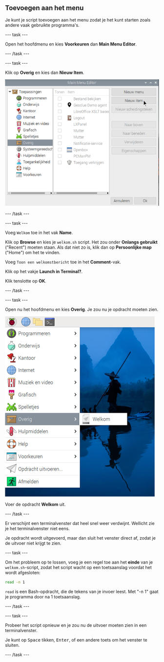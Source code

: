 ## Toevoegen aan het menu

Je kunt je script toevoegen aan het menu zodat je het kunt starten zoals andere vaak gebruikte programma's.

\--- task ---

Open het hoofdmenu en kies **Voorkeuren** dan **Main Menu Editor**.

\--- /task ---

\--- task ---

Klik op **Overig** en kies dan **Nieuw Item**.

![Main Menu Editor](images/command-menu-editor.png)

\--- /task ---

\--- task ---

Voeg `Welkom` toe in het vak **Name**.

Klik op **Browse** en kies je `welkom.sh` script. Het zou onder **Onlangs gebruikt** ("Recent") moeten staan. Als dat niet zo is, klik dan op **Persoonlijke map** ("Home") om het te vinden.

Voeg `Toon een welkomstbericht` toe in het **Comment**-vak.

Klik op het vakje **Launch in Terminal?**.

Klik tenslotte op **OK**.

\--- /task ---

\--- task ---

Open nu het hoofdmenu en kies **Overig**. Je zou nu je opdracht moeten zien.

![Main Menu Editor](images/command-welcome-menu.png)

Voer de opdracht **Welkom** uit.

\--- /task ---

Er verschijnt een terminalvenster dat heel snel weer verdwijnt. Wellicht zie je het terminalvenster niet eens.

Je opdracht wordt uitgevoerd, maar dan sluit het venster direct af, zodat je de uitvoer niet krijgt te zien.

\--- task ---

Om het probleem op te lossen, voeg je een regel toe aan het **einde** van je `welkom.sh`-script, zodat het script wacht op een toetsaanslag voordat het wordt afgesloten:

```bash
read -n 1
```

`read` is een Bash-opdracht, die de tekens van je invoer leest. Met "-n 1" gaat je programma door na 1 toetsaanslag.

\--- /task ---

\--- task ---

Probeer het script opnieuw en je zou nu de uitvoer moeten zien in een terminalvenster.

Je kunt op <kbd>Space</kbd> tikken, <kbd>Enter</kbd>, of een andere toets om het venster te sluiten.

\--- /task ---

